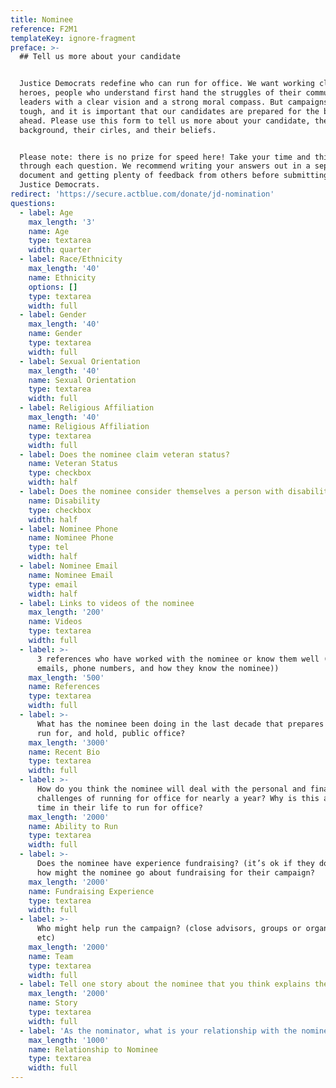 ```yaml
---
title: Nominee
reference: F2M1
templateKey: ignore-fragment
preface: >-
  ## Tell us more about your candidate


  Justice Democrats redefine who can run for office. We want working class
  heroes, people who understand first hand the struggles of their communities,
  leaders with a clear vision and a strong moral compass. But campaigns are
  tough, and it is important that our candidates are prepared for the battles
  ahead. Please use this form to tell us more about your candidate, their
  background, their cirles, and their beliefs. 


  Please note: there is no prize for speed here! Take your time and think
  through each question. We recommend writing your answers out in a separate
  document and getting plenty of feedback from others before submitting to
  Justice Democrats.
redirect: 'https://secure.actblue.com/donate/jd-nomination'
questions:
  - label: Age
    max_length: '3'
    name: Age
    type: textarea
    width: quarter
  - label: Race/Ethnicity
    max_length: '40'
    name: Ethnicity
    options: []
    type: textarea
    width: full
  - label: Gender
    max_length: '40'
    name: Gender
    type: textarea
    width: full
  - label: Sexual Orientation
    max_length: '40'
    name: Sexual Orientation
    type: textarea
    width: full
  - label: Religious Affiliation
    max_length: '40'
    name: Religious Affiliation
    type: textarea
    width: full
  - label: Does the nominee claim veteran status?
    name: Veteran Status
    type: checkbox
    width: half
  - label: Does the nominee consider themselves a person with disabilities?
    name: Disability
    type: checkbox
    width: half
  - label: Nominee Phone
    name: Nominee Phone
    type: tel
    width: half
  - label: Nominee Email
    name: Nominee Email
    type: email
    width: half
  - label: Links to videos of the nominee
    max_length: '200'
    name: Videos
    type: textarea
    width: full
  - label: >-
      3 references who have worked with the nominee or know them well (names,
      emails, phone numbers, and how they know the nominee))
    max_length: '500'
    name: References
    type: textarea
    width: full
  - label: >-
      What has the nominee been doing in the last decade that prepares them to
      run for, and hold, public office?
    max_length: '3000'
    name: Recent Bio
    type: textarea
    width: full
  - label: >-
      How do you think the nominee will deal with the personal and financial
      challenges of running for office for nearly a year? Why is this a good
      time in their life to run for office?
    max_length: '2000'
    name: Ability to Run
    type: textarea
    width: full
  - label: >-
      Does the nominee have experience fundraising? (it’s ok if they don’t!) And
      how might the nominee go about fundraising for their campaign?
    max_length: '2000'
    name: Fundraising Experience
    type: textarea
    width: full
  - label: >-
      Who might help run the campaign? (close advisors, groups or organizations,
      etc)
    max_length: '2000'
    name: Team
    type: textarea
    width: full
  - label: Tell one story about the nominee that you think explains their values.
    max_length: '2000'
    name: Story
    type: textarea
    width: full
  - label: 'As the nominator, what is your relationship with the nominee?'
    max_length: '1000'
    name: Relationship to Nominee
    type: textarea
    width: full
---
```


